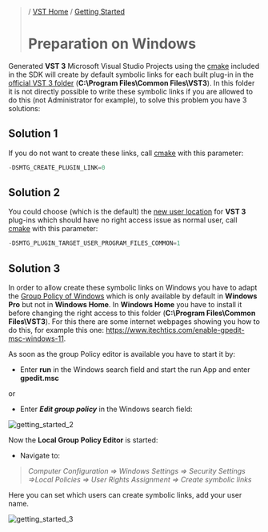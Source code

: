 >/ [VST Home](../) / [Getting Started](Index.md)
>
># Preparation on Windows

Generated **VST 3** Microsoft Visual Studio Projects using the [cmake](https://cmake.org/) included in the SDK will create by default symbolic links for each built plug-in in the [official VST 3 folder](../Technical+Documentation/Locations+Format/Plugin+Locations.md) (**C:\Program Files\Common Files\VST3**). In this folder it is not directly possible to write these symbolic links if you are allowed to do this (not Administrator for example), to solve this problem you have 3 solutions:

## Solution 1

If you do not want to create these links, call [cmake](https://cmake.org/) with this parameter:

``` c++
-DSMTG_CREATE_PLUGIN_LINK=0
```

## Solution 2

You could choose (which is the default) the [new user location](../Technical+Documentation/Locations+Format/Plugin+Locations.html) for **VST 3** plug-ins which should have no right access issue as normal user, call [cmake](https://cmake.org/) with this parameter:

``` c++
-DSMTG_PLUGIN_TARGET_USER_PROGRAM_FILES_COMMON=1
```

## Solution 3

In order to allow create these symbolic links on Windows you have to adapt the [Group Policy of Windows](https://docs.microsoft.com/en-us/windows/security/threat-protection/security-policy-settings/how-to-configure-security-policy-settings) which is only available by default in **Windows Pro** but not in **Windows Home**. In **Windows Home** you have to install it before changing the right access to this folder (**C:\Program Files\Common Files\VST3**). For this there are some internet webpages showing you how to do this, for example this one: <https://www.itechtics.com/enable-gpedit-msc-windows-11>.

As soon as the group Policy editor is available you have to start it by:
- Enter **run** in the Windows search field and start the run App and enter **gpedit.msc**

or

- Enter ***Edit group policy*** in the Windows search field:

![getting_started_2](../../resources/getting_started_2.jpg)

Now the **Local Group Policy Editor** is started:

- Navigate to:

>*Computer Configuration => Windows Settings => Security Settings =>Local Policies => User Rights Assignment => Create symbolic links*

Here you can set which users can create symbolic links, add your user name.

![getting_started_3](../../resources/getting_started_3.jpg)
